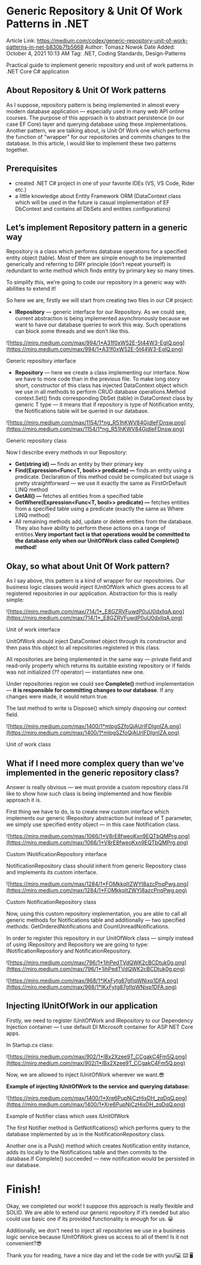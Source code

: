 # Generic Repository & Unit Of Work Patterns in .NET

Article Link: https://medium.com/codex/generic-repository-unit-of-work-patterns-in-net-b830b7fb5668
Author: Tomasz Nowok
Date Added: October 4, 2021 10:13 AM
Tag: .NET, Coding Standards, Design-Patterns

Practical guide to implement generic repository and unit of work patterns in .NET Core C# application

## **About Repository & Unit Of Work patterns**

As I suppose, repository pattern is being implemented in almost every modern database application — especially used in many web API online courses. The purpose of this approach is to abstract persistence (in our case EF Core) layer and querying database using these implementations. Another pattern, we are talking about, is Unit Of Work one which performs the function of “wrapper” for our repositories and commits changes to the database. In this article, I would like to implement these two patterns together.

## **Prerequisites**

- created .NET C# project in one of your favorite IDEs (VS, VS Code, Rider etc.)
- a little knowledge about Entity Framework ORM (DataContext class which will be used in the future is casual implementation of EF DbContext and contains all DbSets and entities configurations)

## **Let’s implement Repository pattern in a generic way**

Repository is a class which performs database operations for a specified entity object (table). Most of them are simple enough to be implemented generically and referring to DRY principle (don’t repeat yourself) is redundant to write method which finds entity by primary key so many times.

To simplify this, we’re going to code our repository in a generic way with abilities to extend it!

So here we are, firstly we will start from creating two files in our C# project:

- **IRepository<T>** — generic interface for our Repository. As we could see, current abstraction is being implemented asynchronously because we want to have our database queries to work this way. Such operations can block some threads and we don’t like this.

![https://miro.medium.com/max/994/1*A31f0xW52E-5t44W3-EgIQ.png](https://miro.medium.com/max/994/1*A31f0xW52E-5t44W3-EgIQ.png)

Generic repository interface

- **Repository<T>** — here we create a class implementing our interface. Now we have to more code than in the previous file. To make long story short, constructor of this class has injected DataContext object which we use in all methods to perform CRUD database operations.Method context.Set<T>() finds corresponding DbSet (table) in DataContext class by generic T type — it means that if repository is type of Notification entity, the Notifications table will be queried in our database.

![https://miro.medium.com/max/1154/1*ng_R51hKWV84GjdleFDnsw.png](https://miro.medium.com/max/1154/1*ng_R51hKWV84GjdleFDnsw.png)

Generic repository class

Now I describe every methods in our Repository:

- **Get(string id) —** finds an entity by their primary key
- **Find(Expression<Func<T, bool>> predicate) —** finds an entity using a predicate. Declaration of this method could be complicated but usage is pretty straightforward — we use it exactly the same as FirstOrDefault LINQ method
- **GetAll() —** fetches all entities from a specified table
- **GetWhere(Expression<Func<T, bool>> predicate) —** fetches entities from a specified table using a predicate (exactly the same as Where LINQ method)
- All remaining methods add, update or delete entities from the database. They also have ability to perform these actions on a range of entities.**Very important fact is that operations would be committed to the database only when our UnitOfWork class called Complete() method!**

## **Okay, so what about Unit Of Work pattern?**

As I say above, this pattern is a kind of wrapper for our repositories. Our business logic classes would inject IUnitOfWork which gives access to all registered repositories in our application. Abstraction for this is really simple:

![https://miro.medium.com/max/714/1*_E8GZRVFuwdP0uU0dxllqA.png](https://miro.medium.com/max/714/1*_E8GZRVFuwdP0uU0dxllqA.png)

Unit of work interface

UnitOfWork should inject DataContext object through its constructor and then pass this object to all repositories registered in this class.

All repositories are being implemented in the same way — private field and read-only property which returns its suitable existing repository or if fields was not initialized (?? operator) — instantiates new one.

Under repositories region we could see **Complete()** method implementation — **it is responsible for committing changes to our database**. If any changes were made, it would return true.

The last method to write is Dispose() which simply disposing our context field.

![https://miro.medium.com/max/1400/1*mlpgSZfoQjAUrIFDlgnIZA.png](https://miro.medium.com/max/1400/1*mlpgSZfoQjAUrIFDlgnIZA.png)

Unit of work class

## **What if I need more complex query than we’ve implemented in the generic repository class?**

Answer is really obvious — we must provide a custom repository class.I’d like to show how such class is being implemented and how flexible approach it is.

First thing we have to do, is to create new custom interface which implements our generic IRepository abstraction but instead of T parameter, we simply use specified entity object — in this case Notification class.

![https://miro.medium.com/max/1066/1*V8rE8fweoKxn9EQTbQMPrg.png](https://miro.medium.com/max/1066/1*V8rE8fweoKxn9EQTbQMPrg.png)

Custom INotificationRepository interface

NotificationRepository class should inherit from generic Repository class and implements its custom interface.

![https://miro.medium.com/max/1284/1*FOMkkqItZWYI8azcPnqPwg.png](https://miro.medium.com/max/1284/1*FOMkkqItZWYI8azcPnqPwg.png)

Custom NotificationRepository class

Now, using this custom repository implementation, you are able to call all generic methods for Notifications table and additionally — two specified methods: GetOrderedNotifications and CountUnreadNotifications.

In order to register this repository in our UnitOfWork class — simply instead of using IRepository<Notification> and Repository<Notification> we are going to type: INotificationRepository and NotificationRepository.

![https://miro.medium.com/max/796/1*1ihPedTVdQWK2cBCDtuk0g.png](https://miro.medium.com/max/796/1*1ihPedTVdQWK2cBCDtuk0g.png)

![https://miro.medium.com/max/968/1*lKxFytg87gflqWNixp1DFA.png](https://miro.medium.com/max/968/1*lKxFytg87gflqWNixp1DFA.png)

## **Injecting IUnitOfWork in our application**

Firstly, we need to register IUnitOfWork and IRepository<T> to our Dependency Injection container — I use default DI Microsoft container for ASP NET Core apps.

In Startup.cs class:

![https://miro.medium.com/max/902/1*IBx2Xzee9T_CCgakC4Fm5Q.png](https://miro.medium.com/max/902/1*IBx2Xzee9T_CCgakC4Fm5Q.png)

Now, we are allowed to inject IUnitOfWork wherever we want.😎

**Example of injecting IUnitOfWork to the service and querying database:**

![https://miro.medium.com/max/1400/1*Xre6PupNjCzHixDH_zqDqQ.png](https://miro.medium.com/max/1400/1*Xre6PupNjCzHixDH_zqDqQ.png)

Example of Notifier class which uses IUnitOfWork

The first Notifier method is GetNotifications() which performs query to the database implemented by us in the NotificationRepository class.

Another one is a Push() method which creates Notification entity instance, adds its locally to the Notifications table and then commits to the database.If Complete() succeeded — new notification would be persisted in our database.

# **Finish!**

Okay, we completed our work! I suppose this approach is really flexible and SOLID. We are able to extend our generic repository if it’s needed but also could use basic one if its provided functionality is enough for us. 😀

Additionally, we don’t need to inject all repositories we use in a business logic service because IUnitOfWork gives us access to all of them! Is it not convenient?😎

Thank you for reading, have a nice day and let the code be with you!💻 ⌨️ 🖥